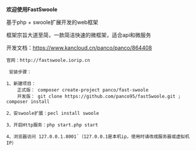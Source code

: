 **欢迎使用FastSwoole**


基于php + swoole扩展开发的web框架

框架宗旨大道至简，一款简洁快速的微框架，适合api和微服务

开发文档：https://www.kancloud.cn/panco/panco/864408

~~~~
官网：http://fastswoole.iorip.cn

 安装步骤：

1、新建项目：
    正式版： composer create-project panco/fast-swoole
    开发版： git clone https://github.com/panco95/fastSwoole.git ; composer install

2、安swoole扩展：pecl install swoole

3、开启Http服务：php start.php start

4、浏览器访问 127.0.0.1.8001`（127.0.0.1是本机ip，使用时请改成服务器或虚拟机IP）
